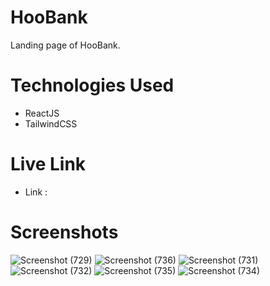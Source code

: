 # HooBank
Landing page of HooBank.

# Technologies Used 
- ReactJS
- TailwindCSS
# Live Link
- Link : 

# Screenshots
![Screenshot (729)](https://user-images.githubusercontent.com/104431269/211364195-34532393-a7b7-41af-a174-272ced08e199.png)
![Screenshot (736)](https://user-images.githubusercontent.com/104431269/211364223-0d54b702-4823-4728-b3ae-e4a16ea2c509.png)
![Screenshot (731)](https://user-images.githubusercontent.com/104431269/211364321-15ce5b62-091e-4de2-8ad9-69e838c4659b.png)
![Screenshot (732)](https://user-images.githubusercontent.com/104431269/211364329-f8774ad6-8eba-4b42-9750-4b4dad5c989c.png)
![Screenshot (735)](https://user-images.githubusercontent.com/104431269/211364349-a406abc0-4cbc-4f8f-9495-0a3368553c6e.png)
![Screenshot (734)](https://user-images.githubusercontent.com/104431269/211364367-4c225c46-2e48-4c39-8526-bd6ed0ba5609.png)
